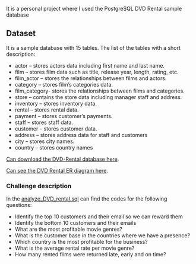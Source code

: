 

It is a personal project where I used the PostgreSQL DVD Rental sample database 

## Dataset

It is a sample database with 15 tables.
The list of the tables with a short description:

* actor – stores actors data including first name and last name.
* film – stores film data such as title, release year, length, rating, etc.
* film_actor – stores the relationships between films and actors.
* category – stores film’s categories data.
* film_category- stores the relationships between films and categories.
* store – contains the store data including manager staff and address.
* inventory – stores inventory data.
* rental – stores rental data.
* payment – stores customer’s payments.
* staff – stores staff data.
* customer – stores customer data.
* address – stores address data for staff and customers
* city – stores city names.
* country – stores country names


[Can download the DVD-Rental database here](https://www.postgresqltutorial.com/postgresql-getting-started/postgresql-sample-database/).

[Can see the DVD Rental ER diagram here](https://github.com/Krisztana/DVD-Rental/blob/main/DVDrental_database_ER_model.jpg).


### Challenge description

In the [analyze_DVD_rental.sql](https://github.com/Krisztana/DVD-Rental/blob/main/analyze_DVD_rental.sql) can find the codes for the following questions:

* Identify the top 10 customers and their email so we can reward them
* Identify the bottom 10 customers and their emails 
* What are the most profitable movie genres?
* What is the customer base in the countries where we have a presence?
* Which country is the most profitable for the business?
* What is the average rental rate per movie genre?
* How many rented films were returned late, early and on time?
